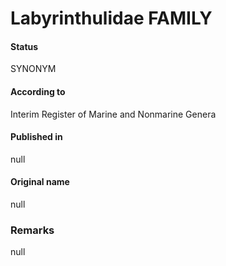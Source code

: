 Labyrinthulidae FAMILY
=======

#### Status
SYNONYM

#### According to
Interim Register of Marine and Nonmarine Genera

#### Published in
null

#### Original name
null

### Remarks
null